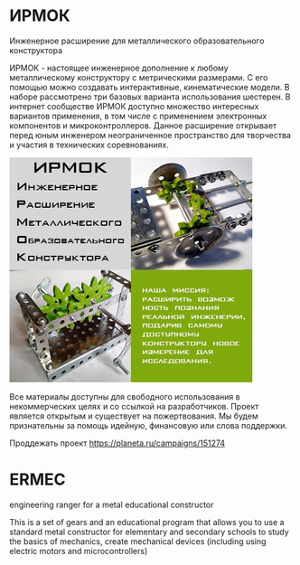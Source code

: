 # ИРМОК

Инженерное расширение для металлического образовательного конструктора 

ИРМОК - настоящее инженерное дополнение к любому металлическому конструктору с метрическими размерами. С его помощью можно создавать интерактивные, кинематические модели. В наборе рассмотрено три базовых варианта использования шестерен. В интернет сообществе ИРМОК доступно множество интересных вариантов применения, в том числе с применением электронных компонентов и микроконтроллеров. Данное расширение открывает перед юным инженером неограниченное пространство для творчества и участия в технических соревнованиях. 

![AD](/picture/Logo_AD.jpg)

Все материалы доступны для свободного использования в некоммерческих целях и со ссылкой на разработчиков.
Проект является открытым и существует на пожертвования. Мы будем признательны за помощь идейную, финансовую или слова поддержки.

Проддежать проект https://planeta.ru/campaigns/151274


# ERMEC

engineering ranger for a metal educational constructor

This is a set of gears and an educational program that allows you to use a standard metal constructor for elementary and secondary schools to study the basics of mechanics, create mechanical devices (including using electric motors and microcontrollers)

